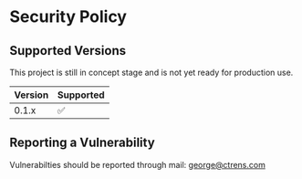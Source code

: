 # Security Policy

## Supported Versions

This project is still in concept stage and is not yet ready for production use.

| Version | Supported          |
| ------- | ------------------ |
| 0.1.x   | :white_check_mark: |

## Reporting a Vulnerability

Vulnerabilties should be reported through mail: george@ctrens.com
